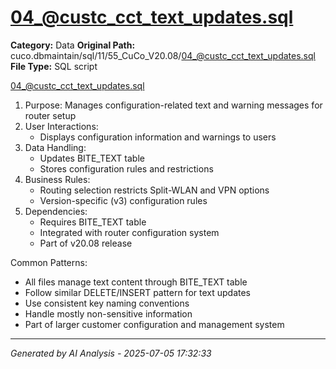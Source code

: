 # 04_@custc_cct_text_updates.sql

**Category:** Data
**Original Path:** cuco.dbmaintain/sql/11/55_CuCo_V20.08/04_@custc_cct_text_updates.sql
**File Type:** SQL script

04_@custc_cct_text_updates.sql
1. Purpose: Manages configuration-related text and warning messages for router setup
2. User Interactions:
   - Displays configuration information and warnings to users
3. Data Handling:
   - Updates BITE_TEXT table
   - Stores configuration rules and restrictions
4. Business Rules:
   - Routing selection restricts Split-WLAN and VPN options
   - Version-specific (v3) configuration rules
5. Dependencies:
   - Requires BITE_TEXT table
   - Integrated with router configuration system
   - Part of v20.08 release

Common Patterns:
- All files manage text content through BITE_TEXT table
- Follow similar DELETE/INSERT pattern for text updates
- Use consistent key naming conventions
- Handle mostly non-sensitive information
- Part of larger customer configuration and management system

---
*Generated by AI Analysis - 2025-07-05 17:32:33*
